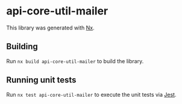 # api-core-util-mailer

This library was generated with [Nx](https://nx.dev).

## Building

Run `nx build api-core-util-mailer` to build the library.

## Running unit tests

Run `nx test api-core-util-mailer` to execute the unit tests via [Jest](https://jestjs.io).
